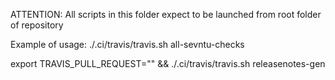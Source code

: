 ATTENTION:
  All scripts in this folder expect to be launched from root folder of repository

Example of usage:
  ./.ci/travis/travis.sh all-sevntu-checks

  export TRAVIS_PULL_REQUEST="" && ./.ci/travis/travis.sh releasenotes-gen
